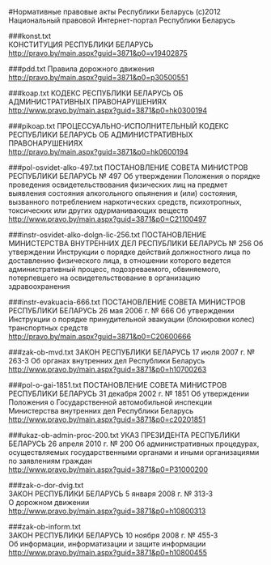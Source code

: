 #Нормативные правовые акты Республики Беларусь
(с)2012 Национальный правовой Интернет-портал Республики Беларусь


###konst.txt  
КОНСТИТУЦИЯ РЕСПУБЛИКИ БЕЛАРУСЬ  
<http://pravo.by/main.aspx?guid=3871&p0=v19402875>

###pdd.txt
Правила дорожного движения  
<http://pravo.by/main.aspx?guid=3871&p0=p30500551>  

###koap.txt
КОДЕКС РЕСПУБЛИКИ БЕЛАРУСЬ ОБ АДМИНИСТРАТИВНЫХ ПРАВОНАРУШЕНИЯХ  
<http://www.pravo.by/main.aspx?guid=3871&p0=hk0300194>  

###pikoap.txt
ПРОЦЕССУАЛЬНО-ИСПОЛНИТЕЛЬНЫЙ КОДЕКС РЕСПУБЛИКИ БЕЛАРУСЬ ОБ АДМИНИСТРАТИВНЫХ ПРАВОНАРУШЕНИЯХ  
<http://pravo.by/main.aspx?guid=3871&p0=hk0600194>

###pol-osvidet-alko-497.txt
ПОСТАНОВЛЕНИЕ СОВЕТА МИНИСТРОВ РЕСПУБЛИКИ БЕЛАРУСЬ № 497
Об утверждении Положения о порядке проведения освидетельствования физических лиц на предмет выявления состояния алкогольного опьянения и (или) состояния, вызванного потреблением наркотических средств, психотропных, токсических или других одурманивающих веществ  
<http://www.pravo.by/main.aspx?guid=3871&p0=C21100497>

###instr-osvidet-alko-dolgn-lic-256.txt
ПОСТАНОВЛЕНИЕ МИНИСТЕРСТВА ВНУТРЕННИХ ДЕЛ РЕСПУБЛИКИ БЕЛАРУСЬ № 256
Об утверждении Инструкции о порядке действий должностного лица по доставлению физического лица, в отношении которого ведется административный процесс, подозреваемого, обвиняемого, потерпевшего на освидетельствование в организацию здравоохранения

###instr-evakuacia-666.txt
ПОСТАНОВЛЕНИЕ СОВЕТА МИНИСТРОВ РЕСПУБЛИКИ БЕЛАРУСЬ 26 мая 2006 г. № 666
Об утверждении Инструкции о порядке принудительной эвакуации (блокировки колес) транспортных средств  
<http://pravo.by/main.aspx?guid=3871&p0=C20600666>

###zak-ob-mvd.txt
ЗАКОН РЕСПУБЛИКИ БЕЛАРУСЬ 17 июля 2007 г. № 263-З
Об органах внутренних дел Республики Беларусь  
<http://www.pravo.by/main.aspx?guid=3871&p0=h10700263>

###pol-o-gai-1851.txt
ПОСТАНОВЛЕНИЕ СОВЕТА МИНИСТРОВ РЕСПУБЛИКИ БЕЛАРУСЬ 31 декабря 2002 г. № 1851
Об утверждении Положения о Государственной автомобильной инспекции Министерства внутренних дел Республики Беларусь  
<http://www.pravo.by/main.aspx?guid=3871&p0=c20201851>

###ukaz-ob-admin-proc-200.txt
УКАЗ ПРЕЗИДЕНТА РЕСПУБЛИКИ БЕЛАРУСЬ 26 апреля 2010 г. № 200
Об административных процедурах, осуществляемых государственными органами и иными организациями по заявлениям граждан  
<http://www.pravo.by/main.aspx?guid=3871&p0=P31000200>  

###zak-o-dor-dvig.txt  
ЗАКОН РЕСПУБЛИКИ БЕЛАРУСЬ 5 января 2008 г. № 313-З  
О дорожном движении  
<http://www.pravo.by/main.aspx?guid=3871&p0=h10800313>  

###zak-ob-inform.txt  
ЗАКОН РЕСПУБЛИКИ БЕЛАРУСЬ 10 ноября 2008 г. № 455-З  
Об информации, информатизации и защите информации  
<http://www.pravo.by/main.aspx?guid=3871&p0=h10800455>